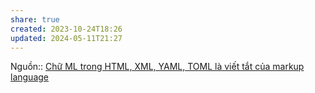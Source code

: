 ```yaml
---
share: true
created: 2023-10-24T18:26
updated: 2024-05-11T21:27
---
```

Nguồn::
[Chữ ML trong HTML, XML, YAML, TOML là viết tắt của markup language](../../Ng%C3%B4n%20ng%E1%BB%AF/Ng%C3%B4n%20ng%E1%BB%AF%20%C4%91%C3%A1nh%20d%E1%BA%A5u/Ch%E1%BB%AF%20ML%20trong%20HTML,%20XML,%20YAML,%20TOML%20l%C3%A0%20vi%E1%BA%BFt%20t%E1%BA%AFt%20c%E1%BB%A7a%20markup%20language.md)